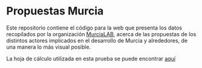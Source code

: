 Propuestas Murcia
===

Este repositorio contiene el código para la web que presenta los datos recopilados por la organización [MurciaLAB](https://murcialab.org/), acerca de las propuestas de los distintos actores implicados en el desarrollo de Murcia y alrededores, de una manera lo más visual posible.

La hoja de cálculo utilizada en esta prueba se puede encontrar [aquí](https://docs.google.com/spreadsheets/d/1kAQ344FGDrWCJUjIV4irwCrPc3_fIW2D8BmZ1g_JAck/edit#gid=0)